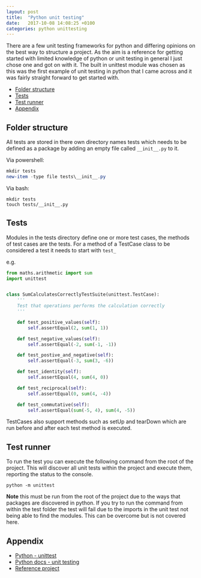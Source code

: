```yaml
---
layout: post
title:  "Python unit testing"
date:   2017-10-08 14:08:25 +0100
categories: python unittesting
---
```

There are a few unit testing frameworks for python and differing opinions on the best way to structure a project.  As the aim is a reference for getting started with limited knowledge of python or unit testing in general I just chose one and got on with it.  The built in unittest module was chosen as this was the first example of unit testing in python that I came across and it was fairly straight forward to get started with.

* [Folder structure](#folder-structure)
* [Tests](#tests)
* [Test runner](#test-runner)
* [Appendix](#appendix)

## Folder structure

All tests are stored in there own directory names tests which needs to be defined as a package by adding an empty file called ```__init__.py``` to it.

Via powershell:
```Powershell
mkdir tests
new-item -type file tests\__init__.py
```

Via bash:
```
mkdir tests
touch tests/__init__.py
```


## Tests

Modules in the tests directory define one or more test cases, the methods of test cases are the tests.  For a method of a TestCase class to be considered a test it needs to start with ```test_```

e.g.
```Python
from maths.arithmetic import sum
import unittest


class SumCalculatesCorrectlyTestSuite(unittest.TestCase):
    '''
    Test that operations performs the calculation correctly
    '''

    def test_positive_values(self):
        self.assertEqual(2, sum(1, 1))

    def test_negative_values(self):
        self.assertEqual(-2, sum(-1, -1))

    def test_postive_and_negative(self):
        self.assertEqual(-3, sum(3, -6))

    def test_identity(self):
        self.assertEqual(4, sum(4, 0))

    def test_reciprocal(self):
        self.assertEqual(0, sum(4, -4))

    def test_commutative(self):
        self.assertEqual(sum(-5, 4), sum(4, -5))

```

TestCases also support methods such as setUp and tearDown which are run before and after each test method is executed.


## Test runner

To run the test you can execute the following command from the root of the project.  This will discover all unit tests within the project and execute them, reporting the status to the console.

```
python -m unittest
```

**Note** this must be run from the root of the project due to the ways that packages are discovered in python.  If you try to run the command from within the test folder the test will fail due to the imports in the unit test not being able to find the modules. This can be overcome but is not covered here.


## Appendix

* [Python - unittest](https://docs.python.org/3/library/unittest.html)
* [Python docs - unit testing](http://docs.python-guide.org/en/latest/writing/tests/)
* [Reference project](https://github.com/paulmoorenhs/python-unit-testing-example)
